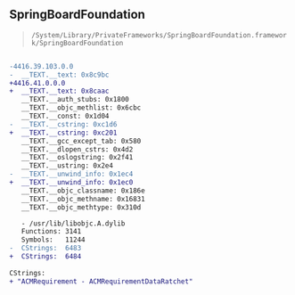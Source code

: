 ## SpringBoardFoundation

> `/System/Library/PrivateFrameworks/SpringBoardFoundation.framework/SpringBoardFoundation`

```diff

-4416.39.103.0.0
-  __TEXT.__text: 0x8c9bc
+4416.41.0.0.0
+  __TEXT.__text: 0x8caac
   __TEXT.__auth_stubs: 0x1800
   __TEXT.__objc_methlist: 0x6cbc
   __TEXT.__const: 0x1d04
-  __TEXT.__cstring: 0xc1d6
+  __TEXT.__cstring: 0xc201
   __TEXT.__gcc_except_tab: 0x580
   __TEXT.__dlopen_cstrs: 0x4d2
   __TEXT.__oslogstring: 0x2f41
   __TEXT.__ustring: 0x2e4
-  __TEXT.__unwind_info: 0x1ec4
+  __TEXT.__unwind_info: 0x1ec0
   __TEXT.__objc_classname: 0x186e
   __TEXT.__objc_methname: 0x16831
   __TEXT.__objc_methtype: 0x310d

   - /usr/lib/libobjc.A.dylib
   Functions: 3141
   Symbols:   11244
-  CStrings:  6483
+  CStrings:  6484
 
CStrings:
+ "ACMRequirement - ACMRequirementDataRatchet"

```
